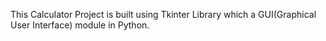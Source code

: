 This Calculator Project is built using Tkinter Library which a GUI(Graphical User Interface) module  in Python.
